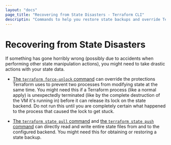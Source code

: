 ```yaml
---
layout: "docs"
page_title: "Recovering from State Disasters - Terraform CLI"
descriptin: "Commands to help you restore state backups and override Terraform state protections."
---
```


# Recovering from State Disasters

If something has gone horribly wrong (possibly due to accidents when performing
other state manipulation actions), you might need to take drastic actions with
your state data.

- [The `terraform force-unlock` command](/docs/cli/commands/force-unlock.html) can
  override the protections Terraform uses to prevent two processes from
  modifying state at the same time. You might need this if a Terraform process
  (like a normal apply) is unexpectedly terminated (like by the complete
  destruction of the VM it's running in) before it can release its lock on the
  state backend. Do not run this until you are completely certain what happened
  to the process that caused the lock to get stuck.

- [The `terraform state pull` command](/docs/cli/commands/state/pull.html) and
  [the `terraform state push` command](/docs/cli/commands/state/push.html) can
  directly read and write entire state files from and to the configured backend.
  You might need this for obtaining or restoring a state backup.


